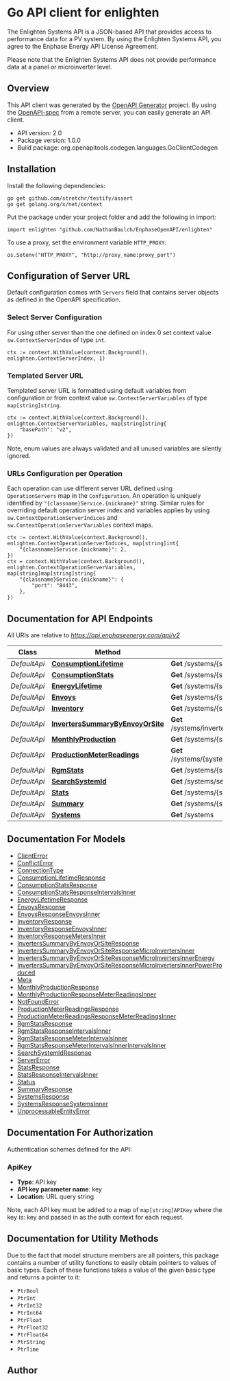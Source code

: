 # Go API client for enlighten

The Enlighten Systems API is a JSON-based API that provides access to performance data for a PV system. By using the Enlighten Systems API, you agree to the Enphase Energy API License Agreement.

Please note that the Enlighten Systems API does not provide performance data at a panel or microinverter level.

## Overview
This API client was generated by the [OpenAPI Generator](https://openapi-generator.tech) project.  By using the [OpenAPI-spec](https://www.openapis.org/) from a remote server, you can easily generate an API client.

- API version: 2.0
- Package version: 1.0.0
- Build package: org.openapitools.codegen.languages.GoClientCodegen

## Installation

Install the following dependencies:

```shell
go get github.com/stretchr/testify/assert
go get golang.org/x/net/context
```

Put the package under your project folder and add the following in import:

```golang
import enlighten "github.com/NathanBaulch/EnphaseOpenAPI/enlighten"
```

To use a proxy, set the environment variable `HTTP_PROXY`:

```golang
os.Setenv("HTTP_PROXY", "http://proxy_name:proxy_port")
```

## Configuration of Server URL

Default configuration comes with `Servers` field that contains server objects as defined in the OpenAPI specification.

### Select Server Configuration

For using other server than the one defined on index 0 set context value `sw.ContextServerIndex` of type `int`.

```golang
ctx := context.WithValue(context.Background(), enlighten.ContextServerIndex, 1)
```

### Templated Server URL

Templated server URL is formatted using default variables from configuration or from context value `sw.ContextServerVariables` of type `map[string]string`.

```golang
ctx := context.WithValue(context.Background(), enlighten.ContextServerVariables, map[string]string{
	"basePath": "v2",
})
```

Note, enum values are always validated and all unused variables are silently ignored.

### URLs Configuration per Operation

Each operation can use different server URL defined using `OperationServers` map in the `Configuration`.
An operation is uniquely identified by `"{classname}Service.{nickname}"` string.
Similar rules for overriding default operation server index and variables applies by using `sw.ContextOperationServerIndices` and `sw.ContextOperationServerVariables` context maps.

```golang
ctx := context.WithValue(context.Background(), enlighten.ContextOperationServerIndices, map[string]int{
	"{classname}Service.{nickname}": 2,
})
ctx = context.WithValue(context.Background(), enlighten.ContextOperationServerVariables, map[string]map[string]string{
	"{classname}Service.{nickname}": {
		"port": "8443",
	},
})
```

## Documentation for API Endpoints

All URIs are relative to *https://api.enphaseenergy.com/api/v2*

Class | Method | HTTP request | Description
------------ | ------------- | ------------- | -------------
*DefaultApi* | [**ConsumptionLifetime**](docs/DefaultApi.md#consumptionlifetime) | **Get** /systems/{system_id}/consumption_lifetime | 
*DefaultApi* | [**ConsumptionStats**](docs/DefaultApi.md#consumptionstats) | **Get** /systems/{system_id}/consumption_stats | 
*DefaultApi* | [**EnergyLifetime**](docs/DefaultApi.md#energylifetime) | **Get** /systems/{system_id}/energy_lifetime | 
*DefaultApi* | [**Envoys**](docs/DefaultApi.md#envoys) | **Get** /systems/{system_id}/envoys | 
*DefaultApi* | [**Inventory**](docs/DefaultApi.md#inventory) | **Get** /systems/{system_id}/inventory | 
*DefaultApi* | [**InvertersSummaryByEnvoyOrSite**](docs/DefaultApi.md#inverterssummarybyenvoyorsite) | **Get** /systems/inverters_summary_by_envoy_or_site | 
*DefaultApi* | [**MonthlyProduction**](docs/DefaultApi.md#monthlyproduction) | **Get** /systems/{system_id}/monthly_production | 
*DefaultApi* | [**ProductionMeterReadings**](docs/DefaultApi.md#productionmeterreadings) | **Get** /systems/{system_id}/production_meter_readings | 
*DefaultApi* | [**RgmStats**](docs/DefaultApi.md#rgmstats) | **Get** /systems/{system_id}/rgm_stats | 
*DefaultApi* | [**SearchSystemId**](docs/DefaultApi.md#searchsystemid) | **Get** /systems/search_system_id | 
*DefaultApi* | [**Stats**](docs/DefaultApi.md#stats) | **Get** /systems/{system_id}/stats | 
*DefaultApi* | [**Summary**](docs/DefaultApi.md#summary) | **Get** /systems/{system_id}/summary | 
*DefaultApi* | [**Systems**](docs/DefaultApi.md#systems) | **Get** /systems | 


## Documentation For Models

 - [ClientError](docs/ClientError.md)
 - [ConflictError](docs/ConflictError.md)
 - [ConnectionType](docs/ConnectionType.md)
 - [ConsumptionLifetimeResponse](docs/ConsumptionLifetimeResponse.md)
 - [ConsumptionStatsResponse](docs/ConsumptionStatsResponse.md)
 - [ConsumptionStatsResponseIntervalsInner](docs/ConsumptionStatsResponseIntervalsInner.md)
 - [EnergyLifetimeResponse](docs/EnergyLifetimeResponse.md)
 - [EnvoysResponse](docs/EnvoysResponse.md)
 - [EnvoysResponseEnvoysInner](docs/EnvoysResponseEnvoysInner.md)
 - [InventoryResponse](docs/InventoryResponse.md)
 - [InventoryResponseEnvoysInner](docs/InventoryResponseEnvoysInner.md)
 - [InventoryResponseMetersInner](docs/InventoryResponseMetersInner.md)
 - [InvertersSummaryByEnvoyOrSiteResponse](docs/InvertersSummaryByEnvoyOrSiteResponse.md)
 - [InvertersSummaryByEnvoyOrSiteResponseMicroInvertersInner](docs/InvertersSummaryByEnvoyOrSiteResponseMicroInvertersInner.md)
 - [InvertersSummaryByEnvoyOrSiteResponseMicroInvertersInnerEnergy](docs/InvertersSummaryByEnvoyOrSiteResponseMicroInvertersInnerEnergy.md)
 - [InvertersSummaryByEnvoyOrSiteResponseMicroInvertersInnerPowerProduced](docs/InvertersSummaryByEnvoyOrSiteResponseMicroInvertersInnerPowerProduced.md)
 - [Meta](docs/Meta.md)
 - [MonthlyProductionResponse](docs/MonthlyProductionResponse.md)
 - [MonthlyProductionResponseMeterReadingsInner](docs/MonthlyProductionResponseMeterReadingsInner.md)
 - [NotFoundError](docs/NotFoundError.md)
 - [ProductionMeterReadingsResponse](docs/ProductionMeterReadingsResponse.md)
 - [ProductionMeterReadingsResponseMeterReadingsInner](docs/ProductionMeterReadingsResponseMeterReadingsInner.md)
 - [RgmStatsResponse](docs/RgmStatsResponse.md)
 - [RgmStatsResponseIntervalsInner](docs/RgmStatsResponseIntervalsInner.md)
 - [RgmStatsResponseMeterIntervalsInner](docs/RgmStatsResponseMeterIntervalsInner.md)
 - [RgmStatsResponseMeterIntervalsInnerIntervalsInner](docs/RgmStatsResponseMeterIntervalsInnerIntervalsInner.md)
 - [SearchSystemIdResponse](docs/SearchSystemIdResponse.md)
 - [ServerError](docs/ServerError.md)
 - [StatsResponse](docs/StatsResponse.md)
 - [StatsResponseIntervalsInner](docs/StatsResponseIntervalsInner.md)
 - [Status](docs/Status.md)
 - [SummaryResponse](docs/SummaryResponse.md)
 - [SystemsResponse](docs/SystemsResponse.md)
 - [SystemsResponseSystemsInner](docs/SystemsResponseSystemsInner.md)
 - [UnprocessableEntityError](docs/UnprocessableEntityError.md)


## Documentation For Authorization


Authentication schemes defined for the API:
### ApiKey

- **Type**: API key
- **API key parameter name**: key
- **Location**: URL query string

Note, each API key must be added to a map of `map[string]APIKey` where the key is: key and passed in as the auth context for each request.


## Documentation for Utility Methods

Due to the fact that model structure members are all pointers, this package contains
a number of utility functions to easily obtain pointers to values of basic types.
Each of these functions takes a value of the given basic type and returns a pointer to it:

* `PtrBool`
* `PtrInt`
* `PtrInt32`
* `PtrInt64`
* `PtrFloat`
* `PtrFloat32`
* `PtrFloat64`
* `PtrString`
* `PtrTime`

## Author



